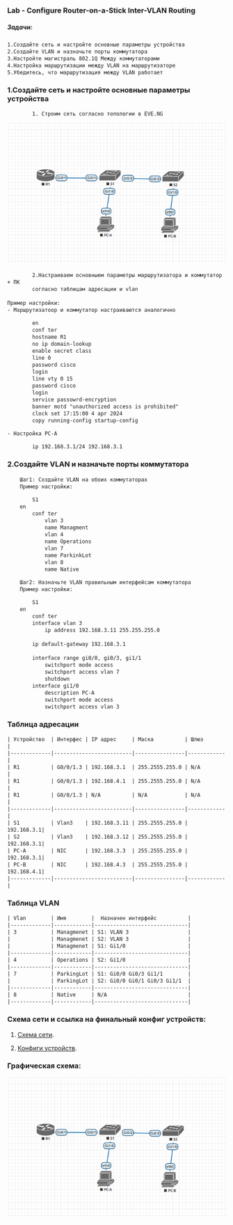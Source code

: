 ### Lab - Configure Router-on-a-Stick Inter-VLAN Routing 

##### Задачи:
    1.Создайте сеть и настройте основные параметры устройства
    2.Создайте VLAN и назначьте порты коммутатора
    3.Настройте магистраль 802.1Q Между коммутаторами
    4.Настройка маршрутизации между VLAN на маршрутизаторе
    5.Убедитесь, что маршрутизация между VLAN работает



### 1.Создайте сеть и настройте основные параметры устройства
            1. Строим сеть согласно топологии в EVE.NG
![](lab01-vlan.png)

            2.Настраиваем основныем параметры маршрутизатора и коммутатор + ПК
            согласно таблицам адресации и vlan

    Пример настройки:
    - Маршрутизатоор и коммутатор настраиваются аналогично
```
        en
        conf ter
        hostname R1
        no ip domain-lookup
        enable secret class
        line 0
        password cisco
        login
        line vty 0 15
        password cisco
        login
        service passowrd-encryption
        banner motd "unauthorized access is prohibited"
        clock set 17:15:00 4 apr 2024
        copy running-config startup-config
```
    - Настройка PC-A
```
        ip 192.168.3.1/24 192.168.3.1
```

### 2.Создайте VLAN и назначьте порты коммутатора
        Шаг1: Создайте VLAN на обоих коммутаторах
        Пример настройки:
    
```
        S1
    en
        conf ter
            vlan 3
            name Managment
            vlan 4 
            name Operations
            vlan 7
            name ParkinkLot
            vlan 8
            name Native
```

        Шаг2: Назначьте VLAN правильным интерфейсам коммутатора
        Пример настройки:

```
        S1
    en
        conf ter
        interface vlan 3 
            ip address 192.168.3.11 255.255.255.0

        ip default-gateway 192.168.3.1

        interface range gi0/0, gi0/3, gi1/1
            switchport mode access
            switchport access vlan 7
            shutdown
        interface gi1/0
            description PC-A
            switchport mode access
            switchport access vlan 3
```



### Таблица адресации

    | Устройство  | Интерфес | IP адрес     | Маска          | Шлюз       |
    |-------------|-------------------------|----------------|------------|
    | R1          | G0/0/1.3 | 192.168.3.1  | 255.2555.255.0 | N/A        |
    | R1          | G0/0/1.3 | 192.168.4.1  | 255.2555.255.0 | N/A        |
    | R1          | G0/0/1.3 | N/A          | N/A            | N/A        |
    |-------------|-------------------------|----------------|------------|
    | S1          | Vlan3    | 192.168.3.11 | 255.2555.255.0 | 192.168.3.1|
    | S2          | Vlan3    | 192.168.3.12 | 255.2555.255.0 | 192.168.3.1|
    | PC-A        | NIC      | 192.168.3.3  | 255.2555.255.0 | 192.168.3.1|
    | PC-B        | NIC      | 192.168.4.3  | 255.2555.255.0 | 192.168.4.1|
    |-------------|-------------------------|----------------|------------|



### Таблица VLAN

    | Vlan        | Имя        |  Назначен интерфейс          |
    |-------------|------------|------------------------------|
    | 3           | Managmenet | S1: VLAN 3                   |
    |             | Managmenet | S2: VLAN 3                   |
    |             | Managmenet | S1: Gi1/0                    |
    |-------------|------------|------------------------------|
    | 4           | Operations | S2: Gi1/0                    |
    |-------------|------------|------------------------------|
    | 7           | ParkingLot | S1: Gi0/0 Gi0/3 Gi1/1        |
    |             | ParkingLot | S2: Gi0/0 Gi0/1 Gi0/3 Gi1/1  |
    |-------------|------------|------------------------------|
    | 8           | Native     | N/A                          |
    |-------------|------------|------------------------------|



 ### Схема сети и ссылка на финальный конфиг устройств:
   
1. [Схема сети](lab01-vlan.png).   

2. [Конфиги устройств](configs/).


###  Графическая схема:

![](lab01-vlan.png)
